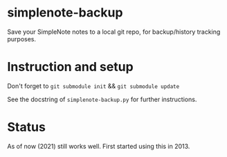 # simplenote-backup

Save your SimpleNote notes to a local git repo, for backup/history tracking purposes.


# Instruction and setup

Don't forget to `git submodule init` && `git submodule update`

See the docstring of `simplenote-backup.py` for further instructions.

# Status

As of now (2021) still works well. First started using this in 2013.
